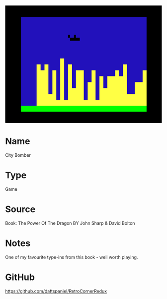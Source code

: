 ![City Bomber](screenshot.png)

# Name
City Bomber

# Type
Game

# Source
Book: The Power Of The Dragon BY John Sharp & David Bolton

# Notes
One of my favourite type-ins from this book - well worth playing.

# GitHub
https://github.com/daftspaniel/RetroCornerRedux